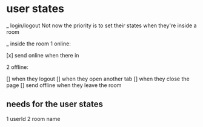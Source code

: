 # user states

\_ login/logout
Not now the priority is to set their states when they're inside a room

\_ inside the room
1 online:

[x] send online when there in

2 offline:

[] when they logout
[] when they open another tab
[] when they close the page
[] send offline when they leave the room

## needs for the user states

1 userId
2 room name
